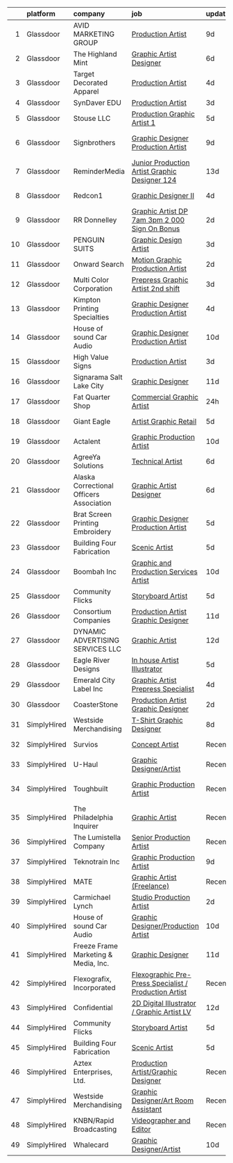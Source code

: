 

|    | platform    | company                                  | job                                                                                                                                                                                                                                                                                                                                                                                                                                                                                                                                                                                                                                                                                                                                                                                                                                                                                                                                                                                                                                                                                                                                                                                                                                                                                                                                                                                                                | update_time   | location               |
|---:|:------------|:-----------------------------------------|:-------------------------------------------------------------------------------------------------------------------------------------------------------------------------------------------------------------------------------------------------------------------------------------------------------------------------------------------------------------------------------------------------------------------------------------------------------------------------------------------------------------------------------------------------------------------------------------------------------------------------------------------------------------------------------------------------------------------------------------------------------------------------------------------------------------------------------------------------------------------------------------------------------------------------------------------------------------------------------------------------------------------------------------------------------------------------------------------------------------------------------------------------------------------------------------------------------------------------------------------------------------------------------------------------------------------------------------------------------------------------------------------------------------------|:--------------|:-----------------------|
|  1 | Glassdoor   | AVID MARKETING GROUP                     | [Production Artist](https://www.glassdoor.com/partner/jobListing.htm?pos=122&ao=1110586&s=58&guid=00000181a3f56d13a772c50deba88289&src=GD_JOB_AD&t=SR&vt=w&ea=1&cs=1_7c28247b&cb=1656313180514&jobListingId=1007947394107&cpc=7E69D0A57279CD4B&jrtk=3-0-1g6hvara8kbn7801-1g6hvaramk263800-e76a34bbe990b730--6NYlbfkN0A7V0KpZEibOia2R31KkKo-QS_Z_15RSZtpO6tRfXVCWUViCvfLr23bWvNSTicF_-9As8jhUDoEHvmHl8g7uz8qDaCgGbmrjkZ2_ri9Adf0WuHxKz1Go_mFGXyFtWUii7j89FgzLe04sVQ1bkhzt0ygUKFYH8dn8LNdfG5q0HOzOwHrOtQ0GHB-VM3nvMDLUit5Lbq_lj682F79-d2UhKeLp1vda75bSaiHA58D2uSZ0JOJupgH9c13OZVwDjsCFnOnXHMCVH4c6UDm_0qt9ci-pvcUnLoAkjHr5U6Jr_muLhCryAPZX0m8dDMXvJgbJTPdBJeFbBUPy6gMXoKogT1ybuAhhWxlWLYjVfT1o40Khnj0nQj28LXYg8ac6YuLiagtnu844gqOSQnzdFdXxa3PRoHElshT62CD-L_PGvq0oKICikhHR6oSVkP8lhJWwXwKQPturEUhUDePYfgChNIprL_e-SpQomt7RpbDGJkK9Tu32WoQknLN2F8k0deEj-Q%3D)                                                                                                                                                                                                                                                                                                                                                                                                                                                                                                                                                         | 9d            | Rocky Hill, CT         |
|  2 | Glassdoor   | The Highland Mint                        | [Graphic Artist Designer](https://www.glassdoor.com/partner/jobListing.htm?pos=108&ao=1110586&s=58&guid=00000181a3f56d13a772c50deba88289&src=GD_JOB_AD&t=SR&vt=w&ea=1&cs=1_f7398460&cb=1656313180511&jobListingId=1007952141053&cpc=98EC36F1896D89DA&jrtk=3-0-1g6hvara8kbn7801-1g6hvaramk263800-f9a88ad3db57a4f1--6NYlbfkN0BsHqX8Afu_eJ8Q1rBzXm4CuWZjmkE2hpenEkbK9tDwXqNdZrrLNm8IeSAgN9xvxGlBMNj1ncYUSmpbyPSY3HEpdBdjW-x9OH8dS38HzAvCfD7CATaFAKTnE54GaB0cmsEACbbii1FxUHznHsC1-gw-VAztqKZ2ClrHCMK0slgme0ydQAL4WcbraMdl6fdsjLL6SC1VZRo2nC-Hd8Ep8mRl1UwqZRRvsQnDc92UTHXq1tLdebGJwOZ6E4bhbCgE0rwgQ0ciVLGQxrcU0B0H_OM73gya8IPYXzCTp5QvGAats_kTK0YEqbH6kP2e2e3_PcCH_hYyS9oN1ACIrx0ci7XPrDUifps42FQRITLh1KB_tqs07a8bgtBAurT98BuJf5g_fO0Ro0Z-B47w5jI_1LwamQRFtnMOdVVsjcjvLHAGU7kIdtd6pTNRWGBv94hkHeoYA_xtqEPEWnGMQskgl0whTPgpnsCnWl8AP618XCx5F6IfYMDb6UYYIu6mcbzSe6n8aGXq3pWscg%3D%3D)                                                                                                                                                                                                                                                                                                                                                                                                                                                                                                                                     | 6d            | Melbourne, FL          |
|  3 | Glassdoor   | Target Decorated Apparel                 | [Production Artist](https://www.glassdoor.com/partner/jobListing.htm?pos=124&ao=1110586&s=58&guid=00000181a3f56d13a772c50deba88289&src=GD_JOB_AD&t=SR&vt=w&ea=1&cs=1_6d975b07&cb=1656313180514&jobListingId=1007957354561&cpc=A0637F14311B9419&jrtk=3-0-1g6hvara8kbn7801-1g6hvaramk263800-1a3b45e677a54cb2--6NYlbfkN0Bo_CM2a8GgFIiw_-9fb5ug3xmG_MFCzpxBl7ntROtVZZwkxXllnYUBhzsTqc9HtDgbkoWzaQyTD8_XaTgEbQv3-SqPWKERgS_tywJGKmf8eQuRLrDFduzydL0waq8QCLW0iRimbD2pB3Fdt6YqXlu_Q5nr5HDngECSopHhOxqwVou12V0qZJ5dw569GPS6PyBsCLs0kNgJM1ljnimjhWvjZ9XNHAzQxQn6Q8wfkyt1zyGTUObNjvzqF0NLKEhPgPVDE_lGS4xley9yPQ9Q5rDN5lC9ZCaoTLFN5Hv3n2Gz6oSqi0RCOYLaW9ccwrjMEXctmfGcn07v3Ble_DIk-BN5TCHcw4LKkmqqyzloEM5qmTHm-PkUzE5YaHb04ZXejtu8n7TT7MGbpEDf7mXDmb4KF0suf5ScT9aWiwvX44jn3szg2oPEb59Oq3TfvJh8fjAkE28TEvM1Dl-fFvE7tkH53Xx0DJRqcPKrnHZIx3GXoyy9IGpkamQ2)                                                                                                                                                                                                                                                                                                                                                                                                                                                                                                                                                                       | 4d            | Naperville, IL         |
|  4 | Glassdoor   | SynDaver EDU                             | [Production Artist](https://www.glassdoor.com/partner/jobListing.htm?pos=111&ao=1110586&s=58&guid=00000181a3f56d13a772c50deba88289&src=GD_JOB_AD&t=SR&vt=w&ea=1&cs=1_03971b88&cb=1656313180512&jobListingId=1007959794266&cpc=55FC80EBF760BBE8&jrtk=3-0-1g6hvara8kbn7801-1g6hvaramk263800-a43dc77742617ea2--6NYlbfkN0B8Ea9IzWHgvEldr2XGk7v2A30IclDE8I3_NjpXVWuoojNYNMBBiVA_dYZsc_CuI53oo0u6hbSJoeXp7RBaLpbj4l-_UmnOqPu756_zRV69m-Q1AKX8ppu1fEzLpLPXSINszlS2WPcMrjnpib9jEUnLjutjqlmAWTG6-Ld0VXt_dArxFJe0SaJoW4eRjMqdCw-D-2F7DOOUuqJwWUQRtpLf-PisH-VyALrx9MAV1uYEXZBk57RK4AOfXdiqlRiqqC-tHtNVyA1ERIKN1h0bx6wse0w7Xpq9lF8zM2QJoS1mhEPNZQuIhpeFuId6ZBs0UQc11TG9nRCN5LNiWg037z2DYb3lhwJnQt0gm4w6GWOLIrV89V8yVwBfI8WUI1zA7Hyopr3lh6YAD4S-Ha5AxnT-d8YhZSpmfnqmbP4UjZpjZrzdtDTm5bQAaXTAD0NPkkBRpGScAKFHF-zXPJcH6lGVNe_PVF8QBmAhMbOFIpFCdb3536XWk0mVaxfgyEXv_hI%3D)                                                                                                                                                                                                                                                                                                                                                                                                                                                                                                                                                         | 3d            | Tampa, FL              |
|  5 | Glassdoor   | Stouse  LLC                              | [Production Graphic Artist 1](https://www.glassdoor.com/partner/jobListing.htm?pos=101&ao=1110586&s=58&guid=00000181a3f56d13a772c50deba88289&src=GD_JOB_AD&t=SR&vt=w&ea=1&cs=1_b7a9bb7e&cb=1656313180510&jobListingId=1007954437913&cpc=D09C4E9B74C52DC9&jrtk=3-0-1g6hvara8kbn7801-1g6hvaramk263800-23950b3b5964e247--6NYlbfkN0ADSc9Aw7WcSLko5KXn6noZ6W2YZHZpIKF3H51IBcUglNYHyxzYln0m69qwNxwTPZ09eAuZjGJ26MZh8UxM4OlQ5MMmyH86DulKRppUUKr9_jUIUguNAyaDVsfUUbTtKXPrjmsROYt3FPubCvPiKyGzvPcsrdqFmDS58AJ0A32o6U8UuwDZ1x8ZJVcG-oLHr8v6r4BdYlJQUTKqtsxA77-PtFvucdANo7j6-eLqQxv7scAc0tfwjYUsHIk5Nb1t63uIdTBNgzDeLi2Prcv2B3n8KDdnsTE1jWJRSCYjqYUI7j_d09lC4iMmQcb8vV2sxuBZ_hYuX6RJZlZXPg-bqTxfhhSEHycfjZZb_r8i7_R6JXodSge68mcnTeYn199ixFEBKAuLejWIHGb7XDQ4GHAP8EyGoVg9eEbVYRJlbchUrmVIrc5KQAyqGsEeTjlWlYyayTwJQ0yoRRRCGXiSTY2qyK7S0OUioRPMH0Z_XCs7DqVrqmgIdfmCab8IGHNCBNBcrvfRm3CQXsWxElMV4TLxHm2Mnw3hv1KaiB2L_UE3VADcjHO9Z3SChg87XsGwqQc37LBmLiSbo1_O3SiHh7y5)                                                                                                                                                                                                                                                                                                                                                                                                                                                             | 5d            | New Century, KS        |
|  6 | Glassdoor   | Signbrothers                             | [Graphic Designer Production Artist](https://www.glassdoor.com/partner/jobListing.htm?pos=113&ao=1110586&s=58&guid=00000181a3f56d13a772c50deba88289&src=GD_JOB_AD&t=SR&vt=w&ea=1&cs=1_05412581&cb=1656313180512&jobListingId=1007947707727&cpc=7F406056C5176881&jrtk=3-0-1g6hvara8kbn7801-1g6hvaramk263800-3b984b60496ebe44--6NYlbfkN0ACccyFfUeZEWhzKtYpoaLcmomjXWL8izgaLOKzivMRCC-6YhmrBGzl6eJzelYjFDF3FNFHMwh8TWtaMjW1z7wdm0Rz4CzOzgiVrWIbMVmLx0vc922P8abZN1R881ZhDOwZY5x0z9AdWCM9Lkn_y8RntRyBh_e4K3VyHzcUopwRg7-UcXy6DViuAcPkL5p0d3d7NEIvXFZN7H8fREka2xRFcyJPhCHNLLQc8DC1dT-MRLZ8gDdYar3p5C0F_jN0gvbFl_xe90UMqI00G3qD-d_GnPUEYgttm1qCzN0-Qkf4RsTGvcjaO2P-slvSZLdhQZaFbGfWpCfHNi2EPCN5cRZQR2mu5NIl_7fEvaNeFZvxRgjjDu2HnYs46BpLg-zSFg1SSeTUM7CAT1_fzaVvidmo7Z3VYYDzhs2QzEIm1rgWKsbU29DE8hAGx77XSS2b7sUpFg-0QTDdvtYzGlQkIOcEhBIoySpbLfPz0AAY-VUKrYWJa9cyMWeN3CnDMhU7H7GmmigfuIcbROEDbxFBGxggcxTMCtuab3w%3D)                                                                                                                                                                                                                                                                                                                                                                                                                                                                                                        | 9d            | Wall Township, NJ      |
|  7 | Glassdoor   | ReminderMedia                            | [Junior Production Artist Graphic Designer  124 ](https://www.glassdoor.com/partner/jobListing.htm?pos=125&ao=1110586&s=58&guid=00000181a3f56d13a772c50deba88289&src=GD_JOB_AD&t=SR&vt=w&ea=1&cs=1_6a5ff171&cb=1656313180514&jobListingId=1007936492396&cpc=8795CF9063CD573D&jrtk=3-0-1g6hvara8kbn7801-1g6hvaramk263800-569d684d66484897--6NYlbfkN0BV5xWQvMmIkgUcdRWb7iWRWS4LnwJ0A4ASNg0KGqrukA_POA8ifgoOj7ZHGRdIKnJM5Akv8CTLubbgm39frLjI6SW68wxRZ1sDCXhijtVGwGl9pRDfP47KOcAfa8RcWKCvRIKgRXTu8xs--URbPDi6al_OYfeBVj0B8e5CxHkjLpKmqZb1ZIUPCfsKVGg8okANRtl5dPxKF5gs0vACgvx1nv_M0KMLPI3Hot39q52hpcWHTsPbtQr3hg2wbr3YxFVcQX7pEz6xjMRjP8glCbi7SoUiZMEUXYMsCu0tXLjFtap5dlpSr-LGnx0FnhgyuMpqVq5VXKFSndTRH_5QlyBnwU5_svIOgMoUFN6uU-Diqx4dPL0burKFFwDamA0OEn4ErPMh6-rirqM27ADL51Pw5sN8m3zBC-HYwzDrE_8C8tQXiEbAdeWdeaL0nrkp0w50pelYIfUZVJNGraTVm9Okf6PvzQmPAmguXsNds6IfJuPm5ysOYJQNnXhKAHR0mIzJd6YXekfqEwqjTWWOvQGYAgfM-ns_M1w%3D)                                                                                                                                                                                                                                                                                                                                                                                                                                                                                           | 13d           | Dallas, TX             |
|  8 | Glassdoor   | Redcon1                                  | [Graphic Designer II](https://www.glassdoor.com/partner/jobListing.htm?pos=127&ao=1110586&s=58&guid=00000181a3f56d13a772c50deba88289&src=GD_JOB_AD&t=SR&vt=w&ea=1&cs=1_8b011f9f&cb=1656313180514&jobListingId=1007956761403&cpc=87A0A889578C8297&jrtk=3-0-1g6hvara8kbn7801-1g6hvaramk263800-f657e16da49e9341--6NYlbfkN0DLnInQ2XUmaTiRm6ZjmLertuInpXXNKtjiHThme8DJt2KkZHXhUZr5TYl5ztUQPLyFzbVgH1pDhzzR1h7ncAgyhJBKOkN_FHl20pqMJIkE745O7SJtoVC41of4aZ1nNO5Cbz1OCaMbzXiCMQg7nrxmYLWppVamUX7ci97UNt4qJ_nB44kU9qeujSOKOSUOs9M11l4Y50cUGfQ4j5-pLyCBtGLn-JOjWqStZZhQLRZjzccbLhQUSdh9QdjDVbi8L9y4zZBM-cPEV1aRfBA0TS877sncDy_ReUbNi5V9Ufp2GT5nCOrU82bjJBOS45iNunRPXJrOBGknE1s46VVY5N2Q22ki4HSXiBCvaLCyXmGUCOvhitORj_UWagSYgPESQM3ovc1eHpeXW0_fo8hcp3XyQk36TCInRBsJRnNgcQ3Bc5TOc6fvCqDm3KbyUOkXPpJD1zlpzflI4X251cD_Tw12IqXu2n0186pfkF0hxGd_oIet9lpqWLg2H_78WH8C7Ko%3D)                                                                                                                                                                                                                                                                                                                                                                                                                                                                                                                                                       | 4d            | Boca Raton, FL         |
|  9 | Glassdoor   | RR Donnelley                             | [Graphic Artist DP 7am   3pm   2 000 Sign On Bonus ](https://www.glassdoor.com/partner/jobListing.htm?pos=116&ao=1110586&s=58&guid=00000181a3f56d13a772c50deba88289&src=GD_JOB_AD&t=SR&vt=w&cs=1_bc469a35&cb=1656313180512&jobListingId=1007962792214&cpc=AC285F3A3ECA6BB0&jrtk=3-0-1g6hvara8kbn7801-1g6hvaramk263800-1322ae7e52e04e34--6NYlbfkN0DQpuU7UE6yhN46mdqZaAMIaggdPPHg1fhRxyLNKUmHpxxgyMMziLTYg2mRwjzRr9Z72uA79F2RcJJudurGfkhp2JdPLrN5xqaSTgkler9i8PT_RHTVdAkQecjvryKD0CRyJaYM2j8CxpLxwuJY8ayU4RvSGoO2UoGOjzAoQBUmv6Zw86_f-cl572lAVogM1mhPDfwXSVS1JsF190oeEkAjXtKmVqsUMg7XRHj_j6v2nBiYYV2O8XXqys86OCQSU-Vr_0zRvrhQwYQAdPzTy3Eo8j4TdEnDJBFNTunAPM-cztAk4SDEYLZazXIjBwOh-TIgz6gID_Qx1LR1X9enR4cNdb3_mYD1284c3Yofr3rdBUggHMWZmDsJlabaprG2E6pF8QNEY7mHXXqF6nlHnfZqS-zIMpk14nQjSAbCHkCP4CLi0miuVNS1ZAYBSqsqPDEVBGVckaki7lEsYZ29JN-wk6DSE9cJ-dC4Lx9JESFB3BPWZjFALCIvCGWKC5mwsJCX8mlwh2xPFM1xW-nNnsHiC9WGW80NbEq80agzHZ-orz1Jf15zMPGfEGf8jnMB0AEigWOgGp6jmWb-2upMVQJSRbVO4za--b-k4tbuAMjW56iFy_pE77Y8bE6MGGVF_lPAfs8lX6hqlgNPQdIwaBxStLnRWAMS26I%3D)                                                                                                                                                                                                                                                                                                                                                             | 2d            | De Pere, WI            |
| 10 | Glassdoor   | PENGUIN SUITS                            | [Graphic Design Artist](https://www.glassdoor.com/partner/jobListing.htm?pos=105&ao=1110586&s=58&guid=00000181a3f56d13a772c50deba88289&src=GD_JOB_AD&t=SR&vt=w&ea=1&cs=1_3b00b416&cb=1656313180511&jobListingId=1007959155764&cpc=FFA730268E216A27&jrtk=3-0-1g6hvara8kbn7801-1g6hvaramk263800-52b067a30563f82a--6NYlbfkN0CB1tmP7rfbaHtYFmPjg1Xv8BJr6DUbyz0HQmM4H563ApjD-MG1dLqWayF-9eCffFTHuXmeYWi04OAnqq_PvmI9AcSZ_5PNLSMazVTRKi6e2POAhGtWCaYuPoXtotOaaZf655DxSyF7M5vqYz0iWGQccmg1gnrVqStRt95FlvqWMiQ5hzaYVxs321qvL5b8tuxZBz_jO6DNvDDBVHs6sJIabIBBs6PjiQbwQef7zGnu1bEKqEa9mcUB8NJwEceYcnVC2JIqPROTOGcem8DBudGrcG6vLVLWxpiFbc2Y4JxjXm6TLQAblU682fDGXdZUvOdGW-qo_mk_yR1aLc4VHjl95oYxamegEdkt4o_5dITOcvbwH4mMORzOHi4R0cBTO7sFYYeFLWpRKz5w0NFe5hxs-65OlWIbj8BX3Mx85z1ytrqxIvhZ2FoygELedW4RN2YCN9HVUK_yRhZDR0HQMHDGn8jRuEBg4I3xOpmV9bbM4sHEOijt1I9WeQnBz-0VLdGXST0otZa6iQ%3D%3D)                                                                                                                                                                                                                                                                                                                                                                                                                                                                                                                                       | 3d            | Boerne, TX             |
| 11 | Glassdoor   | Onward Search                            | [Motion Graphic Production Artist](https://www.glassdoor.com/partner/jobListing.htm?pos=128&ao=1110586&s=58&guid=00000181a3f56d13a772c50deba88289&src=GD_JOB_AD&t=SR&vt=w&cs=1_d47d87e2&cb=1656313180514&jobListingId=1007961833936&cpc=B101C867B3EF2D75&jrtk=3-0-1g6hvara8kbn7801-1g6hvaramk263800-e8e3ed6900b5bd0b--6NYlbfkN0B7YoEZZ2QAGDyEGGmBPAUWSHc1Mt3sMCn9FehKcWA3wwfxcx19LEZnY8Y4HGhdxxoQp0HmvOAT_UBjjWFVv8sKPGzeOsoHlhoPu-AF2LbWSgdmVQgi5Qvn9Dh61AkfJq-XkVTpI-rWPT3r_cl3LK-3vVnDhNDnEu_Ixs15ZP4QibypRniFri58U-eTtMHIjCBaDv3X7F5XJwdrUhI9Mq_1_BQTyaYB6Rq65jzri8cQ5lETn0bBu1IY2f3R0zt0gtnfKqHQmx-im7DDG_DAg3RBZ46CyZ9jnhjxb1XWNV1HK5aR-rjWZvh2r0Bf5ddMqi2V1HJVdl2pEnFMPAIGzZWMbWQvGgDWRFzX_LSgfLUuCnZ1qs4POGRgIZRwe_og2MEPtg7NzDcry7jiPmy1_o6CX2ldayP6f7oYc10E77W9WxW7Gf76_YlWQb7Pp8sQTV-lf9whCKgujuKtWSrPTql727PoyutECnEfVGxlmnAQbyC1Ij2zJU5Bme72CJo8-ASPhe34mZHp6aEfvXtpwvfoFkeU43BZno0ZuqJGl3CZmPg3H0fwku9rHGrtpOMb5azwP50TovOALbx8BMOkuWkJ1JlqwiYw_SKe4AzrWKuIXtN0zIwObeTt0vGehGCuI5x69NCMUwjQHiB7JNmXBH94St34OkP7XuBP2Dc3JK6BdSKC9knP_qEizBgO_Hi2KJUYCQgj9U2M-4LeDjdgP3tDSrPSMpEXR2Zy9Zi0xY3S3_jFn2pWIQuqCbD3j0E_PNFWt4q8Ps_1cQbOGAZOO2UlTKoPsbHWvPjG3pVSREQCIJlEk5SGh9kgF3Ke7EYDRrQcDJM3AZc-Lz2Cg9lAk13u8gDKldma6qRRJUhQq9wCsXkinHzkJb7G66Rcsx1UaconQi5Chi4zNy8Yyc_JFcuuwUSA7dFj198NdjzhheE2hrCLZvQIA3z2QPMVTiWXTcgKCeEdkhiiK8NmJ0VCYkfCEDPwe9RddlLVWEatfVtLzmZQ_TUzI1L-MpM7IKmVHbjHH-_rTVCfcA%3D%3D) | 2d            | Sunnyvale, CA          |
| 12 | Glassdoor   | Multi Color Corporation                  | [Prepress   Graphic Artist   2nd shift](https://www.glassdoor.com/partner/jobListing.htm?pos=109&ao=1110586&s=58&guid=00000181a3f56d13a772c50deba88289&src=GD_JOB_AD&t=SR&vt=w&ea=1&cs=1_2e41fdea&cb=1656313180511&jobListingId=1007960289847&cpc=31D92C3C5F3D4D46&jrtk=3-0-1g6hvara8kbn7801-1g6hvaramk263800-f38f8feef0facee9--6NYlbfkN0C98TF6Jit25pNKOI199ceytGDUwlCrNqkkbNVnFZDV6u5Vij61szqI_E2WbPgQ55xNTAOpnXH7UQfswr-bCTZieD8S5aKCJ3toVyebaERmHDrXEV16KWxPSyDpZoZSIPTiloa2okyn389QtcYi3DKmDoJ9Y7-iHnd-Xfl-YdDqdOg0xxM06R1U9CW1IkgMNc3jpl0w7VG9l2C0AcDBfhCMDJaXavtXAAFyliKzTOJSaU7ERWxMDvFfu5pi3lqBnPJGKKVWhaRUZtCD0Sk_vXaltUtpoeW2Uf91r-Nnqh0Zjao0ykPEuPa8e3j2Ei1v-2VaT7r915_aXgQmsBuR3nyNs_MZk1of59_VVvugefedpTvbSxroDKnE7zeXi8J4D_As0amZo1QMU8u0BPvWdIOvG6J2gTldQnrjWGR8N5iEpL8vQcJuqBeDeAv_rRHqLpLR7VSHCbyWZrbuH1xc723D2_qH0aNZHxBidENkUt6JZPZ2lVZ4xOAVkqDm0GmwjGTYVDP89ZSDQEFaKLgBLEA13BOtR_k6tEM%3D)                                                                                                                                                                                                                                                                                                                                                                                                                                                                                                     | 3d            | Bowling Green, KY      |
| 13 | Glassdoor   | Kimpton Printing   Specialties           | [Graphic Designer Production Artist](https://www.glassdoor.com/partner/jobListing.htm?pos=114&ao=1110586&s=58&guid=00000181a3f56d13a772c50deba88289&src=GD_JOB_AD&t=SR&vt=w&ea=1&cs=1_2773207c&cb=1656313180512&jobListingId=1007956921007&cpc=292036AD7E8A5303&jrtk=3-0-1g6hvara8kbn7801-1g6hvaramk263800-6d00c597b6b50ac5--6NYlbfkN0DZZww-p_mr8GWlqIRBY21Wjl_Fk3kglyx5_HcxykVqwQHnXXR0FP8amgtuvC5Iy90b6B08H2y3xAl15_T794I1Bf70SkH3kx6MB4-OfUx6EgGr_FVZ1vPiIojsWgSV0R3LJzo019abcBQ9yt4X77a5JtVCkUylT4Ak89CPBVoT--wdkDy_nv-66ZsuO-9pUK9EZEuzeiFue7ztoTbcr5l8W0EHraLyyBXTFf4qyrw95frmBGR20VI-eoTXoYEus6VRZpfl-9u8y3TYaGQmZWXyiT3035sAbXRrH_BNeuPn6GaTpvdgVcGDv_I13YnjRM4FVx32ZYXocjQmjG8Q3TzifA1gbk7CpCm7qzLC1waz1gEZkKiLlOizg6Khskko02etcKiMGsFYyg9Fm4_QijjebZ8LnvfDXPcmub-zVM9B8SWem5bn9XVaPLfhRSe5d1THShBCHYfpYs1d3JPcFwrtedvp72mh0CE6ipQK7LoAYUUivyiky10IibxtpZjz6dg%3D)                                                                                                                                                                                                                                                                                                                                                                                                                                                                                                                                        | 4d            | Macedonia, OH          |
| 14 | Glassdoor   | House of sound Car Audio                 | [Graphic Designer Production Artist](https://www.glassdoor.com/partner/jobListing.htm?pos=103&ao=1110586&s=58&guid=00000181a3f56d13a772c50deba88289&src=GD_JOB_AD&t=SR&vt=w&ea=1&cs=1_945980c4&cb=1656313180510&jobListingId=1007945365513&cpc=6945AE2F4B03E059&jrtk=3-0-1g6hvara8kbn7801-1g6hvaramk263800-f53c92ecf7321bcd--6NYlbfkN0CzcDFs8cjNZITHzPaspPYUdxCTppyanGLeq-qEeiOFH5LHG5fJtyY_Z60xetXUmzhFSJq9XRukMQ2MlirTA0TYfbYRVr6yhAnm9BP_UmcLUD8cIFgeT__W1_n6p8KBJmE1hC36HuCzelT27DL3aDvpuKyr2yWrWUEBOMVIfKzbFFpTxH8dl5--DGKKqEf4d8AV5TpVsZVdnD4mA9XZxkpi6gu-KS67vagU3bNlAQcDo8Z4p-UryMLUjhR0WaS4_QVZO7h8tItYdslbWt02Z1J-BaCJ23nRtxL1PWo3a_YMZBjjkNvr9wKAKeBDIAOr7bXKMHs-pwkia18HFeo1MnOYlbHl-fsALiQkn5tfFEdjMb82PmpYAoDQbs0-5sZmf5nsqH8DkFNByPWZh1Z0Gy00e1P0OKIWzwGy_s6H9zeusrgrusP3GLVTdSY6-ZYyyl5xuBdBE-umjWVF0u9vb55lu1Teio9E38UeCzBnYkbwz3VQRBwqb_XsL6Z-XQdNR_TQcnJOjEXpSYQPT5XKvV7K)                                                                                                                                                                                                                                                                                                                                                                                                                                                                                                                      | 10d           | Phoenix, AZ            |
| 15 | Glassdoor   | High Value Signs                         | [Production Artist](https://www.glassdoor.com/partner/jobListing.htm?pos=102&ao=1110586&s=58&guid=00000181a3f56d13a772c50deba88289&src=GD_JOB_AD&t=SR&vt=w&ea=1&cs=1_c8072b14&cb=1656313180510&jobListingId=1007959479943&cpc=12E12AFF69C1CE61&jrtk=3-0-1g6hvara8kbn7801-1g6hvaramk263800-391748a1524a9b81--6NYlbfkN0Di2SBQFOI5sE-VRyN6XAkTfa2pV0Li1syx6rlEPCq9Hg6NtRg7hgV7_IdHDTEk8yyVHpGOTuGWm8N4NU_Zqiu8vE9ohkHLqNkJFWeMaForNSYt23l5792hWleo5mVbi7f5vLBIoV-pVJ59JYXu5d4R8fFwE39994SHuh1utdwiZPQR9fR4fvY7bh3ALc9aqqxMXc_Pn6QuwZYQi1kuGDOVM1haF1kVO-zWo18EjJ-NkkGkMSF9QLA_KjW5KNseMCbzkC-3ES2vI82U2tlqX49cmIstcsPJKvsPlI1bWwhCWNj2FKqqRWEnu_OiBJIq5hwq7SJW8DL5bcC4_uaGy8M7C0p-2cprFcPN_iJJ58iqAUVKVH2qB0uZivysVfjaRUk_IEsTEDutQMf1uWkcWLlxBVXdodBy0Qyw-zBcNYeLTPyvVmbob9S6VAXw4v8Yn3euXs9_gcSy9B0DIuk3uosEVqXVpZUePWZva0yslOHd47-hXh3mLDNGvf6zeA4gAaN1jcfl9rU8JQ%3D%3D)                                                                                                                                                                                                                                                                                                                                                                                                                                                                                                                                           | 3d            | Irving, TX             |
| 16 | Glassdoor   | Signarama Salt Lake City                 | [Graphic Designer](https://www.glassdoor.com/partner/jobListing.htm?pos=118&ao=1110586&s=58&guid=00000181a3f56d13a772c50deba88289&src=GD_JOB_AD&t=SR&vt=w&ea=1&cs=1_8d25d8c5&cb=1656313180513&jobListingId=1007943003103&cpc=AB6E7ED505984E67&jrtk=3-0-1g6hvara8kbn7801-1g6hvaramk263800-19706481237924a5--6NYlbfkN0Dx3r3E47sSe5bB3PIy1uzBZvlB7xy2NhfhZMlxQTsxrM9CNnVPR6P6JtBXNbjAjFcYmjflaaTuXWU3zqWuRh0bCTJWlJCYtS_oOOWTHzVtF6rzIX5w7GBlSlNv4s9oRYso8VcMP6C-dDzsVbHpDU0sEBxZeOAYAr-sRdSLbuQ13jjOAjyDjwAw1e5pExvFdZ3Ntv8yj4NCnt-eBCK1PNIwdIX7U1yE4MBb14ZFn2o4NWVyySSWcWqD1hWcP7hBNiVVOXOivZjBNBVew2fNDNhj67-jZQSUGSdet8X9epyFt6Ss7Gv5Gd9SPdYsp_ImZvVTMLFWq56lDUR4axZro3EvPZGfyOLhi8ML2_VWxtRWx6e_63legPMSSwS7jIIOwL4EYGIvfPeygo1K2wnQpQELPuUL6UcPJqB-yJ5DMkokQaCvfa7IdnkWp0ZGr_L-4JQZ839ypPHuySy6WpLWPo0JOInyK88IcVfrCnbF5_ncpfhoJVMiQyohYPa2GSIpKWk%3D)                                                                                                                                                                                                                                                                                                                                                                                                                                                                                                                                                          | 11d           | Salt Lake City, UT     |
| 17 | Glassdoor   | Fat Quarter Shop                         | [Commercial Graphic Artist](https://www.glassdoor.com/partner/jobListing.htm?pos=112&ao=1110586&s=58&guid=00000181a3f56d13a772c50deba88289&src=GD_JOB_AD&t=SR&vt=w&ea=1&cs=1_e7216141&cb=1656313180512&jobListingId=1007964759077&cpc=9C4F014304452074&jrtk=3-0-1g6hvara8kbn7801-1g6hvaramk263800-98718ca696d41c1e--6NYlbfkN0DEmeJmr8lWDxZk1oVifkk5rUstlhWARkofSVLPIpuEdy_iBUE905IoKdwKZLmnbyKHxBdAI1e1Wn-JMlo4HDI268oBSF9hKCwM3AbAkyYJnkLji0xeK_9yCZE2rmkduVXv8DcvktStHxAgHKNk1YltSnjDhtRkpuoK1gOpvM8LV419iUdqIGA-xZnWxDFUIepIhPpj_kiUSKrNqISyKA7gFzTLWfDBR0DXQLlUdj0-IGV0lQZzO7rvxQjs11-rPoA0FxRHwuhONuZFw9GBwzgktzS0qZ3Y7DMT-9VgE-RwlPejzfo4hu_UOwHF4HZ8da4qscma1NI6Sn1bScOJ8F-neHyI2hxdxjht-bDDiP9AIKjYqoVs6dnYvXo5pfNAWbpd7Ay-E-K1ki1X9TGAAEyOBHqrXG9rHGITu68uoo_Uzj3d3bU6VXPKUyylfGNCWN945EktAmqHYx06VQQAzCTGYkdW89TOCb7wNEvb8d2um375igqw5jcQdEswiJXzvsI%3D)                                                                                                                                                                                                                                                                                                                                                                                                                                                                                                                                                 | 24h           | San Marcos, TX         |
| 18 | Glassdoor   | Giant Eagle                              | [Artist  Graphic Retail](https://www.glassdoor.com/partner/jobListing.htm?pos=119&ao=1110586&s=58&guid=00000181a3f56d13a772c50deba88289&src=GD_JOB_AD&t=SR&vt=w&cs=1_df485cda&cb=1656313180513&jobListingId=1007955656883&cpc=F41FEAB56D215062&jrtk=3-0-1g6hvara8kbn7801-1g6hvaramk263800-a54d45d18e568390--6NYlbfkN0B9Z5kUrYpJSl1jY-NmjPX7HlwbyZlOtE5lNuYxyWYp6_Kd1vY09tdQW75rfJYrLmtMUsXy9k5rzyAXmYvkE93g6ypNR53iovgSCeBLlDhCW7cTlQS-faZBIVd-OZpon_UCuSkA6UEi0CsH-1XnToFLlcG2FZ04o377ku3FpmchKaRjudh2yStZRJz3_vKEp6LLfHzr4mKriVAAMEKf1UJDJeXFUjWIhqLlfgXzgfdlafxLZ8Hah_DSnctptT-amMixU3m_-wyYwT4p_8xjo1EVeGrMjg2J81XdkbaVDthvHhNrVG8sB9ASANLtOGgZU8nt2xGG4H0zmk3U6hbGgGsrTyCWar01hUZBonosu8hyvjIcTlbAHEDuJdBmbLGK40q8HjiueOmPFEwZmR89-ZAYlzZ4RWQ5IkDEdwJlJrqJ7plcSRbNUSSEghJ4q3c0b1yGjDVuiP8tuE6ytfaasFjCivE4vRyKnI6-A8htpVrbcYwgqin_OYOJ)                                                                                                                                                                                                                                                                                                                                                                                                                                                                                                                                                                       | 5d            | Columbus, OH           |
| 19 | Glassdoor   | Actalent                                 | [Graphic Production Artist](https://www.glassdoor.com/partner/jobListing.htm?pos=129&ao=1110586&s=58&guid=00000181a3f56d13a772c50deba88289&src=GD_JOB_AD&t=SR&vt=w&ea=1&cs=1_784cef67&cb=1656313180514&jobListingId=1007945558438&cpc=AC285F3A3ECA6BB0&jrtk=3-0-1g6hvara8kbn7801-1g6hvaramk263800-22720f81a25c8eb8--6NYlbfkN0ChYVx_I3yfZ_JDY3EFoivtqvi_stwnZ_kRt8Dowt_l_d1ydueao4NE-oUleRJ4yhjI24uC7q9QazSbV01jVu0aTC4klFrEunsKmI0CC3LdNOUaQwDKjIRcCWi3E4Xq8b6VSbW0XqCF31KZc0foOcY9yHmN0pt8crHKtnpCm57t86S4MPp0PiMFC8dN8NgAJ36A0uVKz15hYhir6IV7a7WOnvkVfQ5H6osoYt5Rd95yOnaviHKjc046OtUUnFZG_5I_x3eJ1jUwlmM9z_LeebIs4oACh8sCyCyQTUrDZW2F4eZNUNXM7VvBJYj5qP8L2l36S_yq2iLWY8w95DHQh5TVhuLvrWmY2nXY1tGjOdA1r1XoU0eiNmuLHf9Iz3jdKdkcabD9eX1CyebPkdE2ugUAJ_84EqDlkS7GssqOjkMuYe8SDYuuCmdfuMGjyMZit2rE_oLwyP56L3aK_ADSHvmcmYdVHvDBhLgzCp2jGVzgaoR-GdzaP6gG5fmO_Cat4aX4tO-un_rgasGIMC9FTCtme_LzW2kNm30IQWqsBHQWimoElH_YHCERzNYfPYND50MbD7ODetRrk1TOy0z6xVMOSm8EzlaQnkGSdBcefG0D--Lo0UgFJnCCgziuTftutp5XqsLoFuVyTzuDKQiu-0ogwsEiI_FDyo5ypoyLaqGD3PG5xi-3tRYwSZEzQ2KubxU-qnyhD2Y12EfzhrZj1zWo5K9YpO4ZR5iDoKPR5djWxB7utTLCv4Or66hvhJp6KSkn0WhaIIHnSazpzP9hAruz0mSDAI1VLYv-0RrrfXoH8YaxXqr3Bs2k_MjDyji8P9m--c8bwa82rLCLFmWSHsDAHukt6U2VYUzZPOpNpvO2umUHu7FU-5ClpscAQwfgWR-ImjoC1ZfdNAcoI31nV0vwZPxtbaMNLQlRSyxDclbjaCRgbB8uFiTedL3fBi2aj-cz8wZOtKEklYA_D7ToAzYr)                                                               | 10d           | Pen Argyl, PA          |
| 20 | Glassdoor   | AgreeYa Solutions                        | [Technical Artist](https://www.glassdoor.com/partner/jobListing.htm?pos=126&ao=1110586&s=58&guid=00000181a3f56d13a772c50deba88289&src=GD_JOB_AD&t=SR&vt=w&ea=1&cs=1_ec5f1e2d&cb=1656313180514&jobListingId=1007951928158&cpc=2CAED5C921A5F994&jrtk=3-0-1g6hvara8kbn7801-1g6hvaramk263800-0e97c32089a08e2d--6NYlbfkN0Dwb_YIohz4zuU9-hizYTxpAJ9-qZQvsILXUPhgrrTAx5tS5Q7cYMYpo6ALWUQbQqPQiQ1qn7MmkWW37chkrsqLUFxmoGR0o3NHbhVPUXlHnJ0w3ZNtz9xp9hODUcuxehPfOLsRQhJ1sJhH3MYYD2quhXlc9D8fH-RjvVqMr76o7_mbbIfDg7xw2MtgTN1Zxq25Va3_nBswm_Wzfhc0NHXHF3ZMYh9nm5-8tUArt1DcSvMsVZcj6R2hauZCxMrYEeVGY14TInQ9zkQf6T_-iP_raIfBVTtxjgNi6eL-UV1t3jmlAmoHYtAlfe_ir0tXikWisYG0CqFF75I3avA2FxM0bSyzpQyQYvvSIBcPts00-C4rPd2qFV2oeBLXnHIPrf3e7lKp6QP8DlZ0GyJp_P0hUxl29v8CN9bdEMABddUzH-n5HADCtuMmVV-LlTQfALW3u2iDtRINUxqd30a5uLCuOOUUk-104bswGYyuFpOOfZtpZkF5Knczx17c7mUcev0%3D)                                                                                                                                                                                                                                                                                                                                                                                                                                                                                                                                                          | 6d            | Remote                 |
| 21 | Glassdoor   | Alaska Correctional Officers Association | [Graphic Artist Designer](https://www.glassdoor.com/partner/jobListing.htm?pos=110&ao=1110586&s=58&guid=00000181a3f56d13a772c50deba88289&src=GD_JOB_AD&t=SR&vt=w&ea=1&cs=1_60f24fdc&cb=1656313180512&jobListingId=1007952249569&cpc=CE83898D3A5B2434&jrtk=3-0-1g6hvara8kbn7801-1g6hvaramk263800-94e583afedbbbe55--6NYlbfkN0A4hgeKHdLyHgzaskNEvl2xXMVaueUT71iJOYpLYISQUMokOAxkb6e4Rat-3GJQ70HFt29LOIq7UquAahj23gN0xrWNjbfhpS80-WovpHfnsHvXiAA4rVxNUIp7Bh_z5gOLAwBW6FEAZ5f5AmE8OZCcPHap64XK40CNafqkzdkVUKr_wFHGJQCdpYBo1TBtqwuHgYtpxPUu3ikTm33d3ZdpXopCCyZ0uePHpRk837Lnk_TcImLcowx1nRnfRsShxGHthZa2N_W2ILMEzvFQaF_rkOGqZoQw0iB8_znt4ILnY1x-eIQnZtBZqZhHDdpthAINhElA4YlbxbRq1AB4vsuMHThfvoGgJHxNOzh2KiMVDkQSGRV08ZFpag_tk8nPBEOsBeML4_YN8AzIwsfq1pXyJ4T1bWbqhUylv3duRPFY-EMfrNyVmslYUajSiNvsINpWZQj57vwtht93_Tx8SnUpNCVmjHhAQ8qvwMMbtqxr3F3tbxQli5iyDqX1HvAWqbg-hstOEj_vPg%3D%3D)                                                                                                                                                                                                                                                                                                                                                                                                                                                                                                                                     | 6d            | Anchorage, AK          |
| 22 | Glassdoor   | Brat Screen Printing   Embroidery        | [Graphic Designer Production Artist](https://www.glassdoor.com/partner/jobListing.htm?pos=121&ao=1110586&s=58&guid=00000181a3f56d13a772c50deba88289&src=GD_JOB_AD&t=SR&vt=w&ea=1&cs=1_550878ec&cb=1656313180513&jobListingId=1007953975258&cpc=E6B95A06C1BC174B&jrtk=3-0-1g6hvara8kbn7801-1g6hvaramk263800-acffb71321bc217b--6NYlbfkN0CSn8bsR0tQjRvqCtnRazynTNO0D7cbzY-ittlBcKsKhKGT80qN1joQk0PB7Ur5oPRFbDBq5gl-MWn-9F-W17qmhIifJJ0GX04zVuprokILA1SnhXF1IUz8vFdw5jQhZz1rVeLwdpaersEhcocKPqFf4Ajsd0wFvnFqZRv6Pr7gBQUtHQGabllxoA7LdrQ8UJ32-jyolpoAeQ2iYh-8f7_Dgozcc6NruzUR74QW-dD_OJEv5IPSEWFl8uVBv9neOlkQgGHSD3PX0SSIzqzPqq5DpjV96wfIhTd9Oao_V-BprgrKrL1Q9qPXpcE33PpAm43fy1j1M23A9QTy32eHpMnushv-pcXy14qB1YNeBNQxclEkPR60HnamXmgGJs4tZaFPFyTWiaZi4BF8q4xDjP-aD4r39dTp5SqrDAXOESDEoL-EUGGI1H0rsIxYFKGeGroYyWO713J-DORMycEX7ScmkqQ9uYEEh0OiDTm_-5H4ABEl5V44o1H7IIJ4rNH3ijo%3D)                                                                                                                                                                                                                                                                                                                                                                                                                                                                                                                                        | 5d            | Cincinnati, OH         |
| 23 | Glassdoor   | Building Four Fabrication                | [Scenic Artist](https://www.glassdoor.com/partner/jobListing.htm?pos=130&ao=1110586&s=58&guid=00000181a3f56d13a772c50deba88289&src=GD_JOB_AD&t=SR&vt=w&ea=1&cs=1_767868bd&cb=1656313180514&jobListingId=1007953981578&cpc=444700D72F2ECBCE&jrtk=3-0-1g6hvara8kbn7801-1g6hvaramk263800-d3ee0eeee4bb9e1a--6NYlbfkN0BgLSOkReIUc8AtKUAmUdccuF4z4T-0Om5DuLz3ndDivCUxPBUFoeIF-gv78OFS4CI_ONXxUsOa29_xCtlESnGj9sVpYrgAE2aNMLRo8RNfy-dXRExDcE6hbwZ-UnBiBchQPf32dIr6aNZglu8W4qbk1utX-W1kTqBmRaFBSR39x5ZmXdPewvlojXcrpzLBsro930nN4vHrRkNL5PmFJk5-4XF975NvIWm_PegGaMTbzC7CCofdSewfnHNb97XP42ud-jaOAJ2_PmGErDy5OVoTTCdRMCEhnzleJibFq_ZY-pe6p08IgR-9Wjv9aFAXkBrqZ9Ndm7nCDlWe2BiuDWwSq6WCPZO2O4V_iezMbrlZ1p9oTRfz1ZDlibLZWsX0IRxWRgNwKs5PApHQo1Uy7w_HhRB3GBb41n4RB3yg8IgCB6n5AyXXAMUk1nOlvPQEYdvyHAExqzHKdPXRNuHGpUhXuvVcSIPA6WN4apqoS93jLpPk4NE6Vbrg)                                                                                                                                                                                                                                                                                                                                                                                                                                                                                                                                                                           | 5d            | Georgia                |
| 24 | Glassdoor   | Boombah Inc                              | [Graphic and Production Services Artist](https://www.glassdoor.com/partner/jobListing.htm?pos=106&ao=1110586&s=58&guid=00000181a3f56d13a772c50deba88289&src=GD_JOB_AD&t=SR&vt=w&ea=1&cs=1_5473db17&cb=1656313180511&jobListingId=1007944616728&cpc=2F2C49D632A77FE0&jrtk=3-0-1g6hvara8kbn7801-1g6hvaramk263800-56833c0259884308--6NYlbfkN0DJNLXyEufzrLCsB8lPQojKdWCr81fqwHa7KLr3m6OgMurzeEHMPoDe24HG5-gAgf2xa39yPDRhT4m2J93iDUlSWSZ66DwoOZeHxGjCimDGgMRokuGmdpTU4e_7ArilCwvPyHsbLl4_QTYf34Yu9d9JRhooci7LxjBBWI3yskrKJX08BwYgyo4GEAzD5QazB9vinWt-KmBWAGB_FVtbIV6W4LpqpNwbI3udE0NQ7dRF_3SoqZIiPHLgH9WSyC1yF8YrtaPI3H7o02pRj2kO-nIh1o6Ui61LcBq_fwjkuA9l7zhWHOcEILAd522fep7FoC6YXK-6UfdykCmqDijkZfNJuWk2F6guLRg8A4jyuTIVXwBuqxwXMB_QccgNa5Q5P0CO-Fa2z-FeriU_5kCgFXH0Vs147pcWe_CIgPMezbFwVMrU2wL5FvDEBA2Vcu2MvTLOppQXkWYDbKqlyTjV0_QDM5ZBx3VrfealhRuJLhT1ITDDebvODKCD6okWb8jCh1bWCCLy6YCykCxiBb6hBct3YLKU4P6FKYI%3D)                                                                                                                                                                                                                                                                                                                                                                                                                                                                                                    | 10d           | Yorkville, IL          |
| 25 | Glassdoor   | Community Flicks                         | [Storyboard Artist](https://www.glassdoor.com/partner/jobListing.htm?pos=123&ao=1110586&s=58&guid=00000181a3f56d13a772c50deba88289&src=GD_JOB_AD&t=SR&vt=w&ea=1&cs=1_607dee86&cb=1656313180514&jobListingId=1007955196930&cpc=F4EED0218A761C36&jrtk=3-0-1g6hvara8kbn7801-1g6hvaramk263800-bfa007354173d29b--6NYlbfkN0CgTQJ0CpjPMqlxlxOYU-sln3RHS1tpZQbkxPtLs4eXMhs81fbkEC4JF4aLxANJIv0MqSH2pzG5Vc7dUIZOo7EdH5HRhJUBu-eesfmE-eRc6ABpHrTnSokiRkdMViNJam1as3SikrSI2DnJXCPYJpMXaLnlOa1W5nTkjtdH7cZ3kD-vm8wunIzDy4RJodpHZxdQJZO7G69sEdDeoqUxZzPgqmzLgvAr0oVQmktKGJ21t_acWg6_uCybdORHHWJxXWp-8PHeRpNDZyg3LJUnRb-xxfYh4_VEGjz3H6rBAu_78a1UHb6kDfiZrbjA03XkUuB-GIccbq65ccRLAZ_dVlDMC5I3ZELAIg-b7K5PDZpnJdDB2U_3xFjUdO6yBMoWfp1dWlD2gzKmzbx0I0F-dBpyfllz03Am1HmS6QplNWLL4KcetdiorB_jxeabhOofOeBEqpE8RTzKepd6trQ1oZmCmwvwxz61i-krgs6P2nyjXheHe1LSRU1VC66wOgbxJ-osB-Li0SV8zg%3D%3D)                                                                                                                                                                                                                                                                                                                                                                                                                                                                                                                                           | 5d            | Washington, DC         |
| 26 | Glassdoor   | Consortium Companies                     | [Production Artist Graphic Designer](https://www.glassdoor.com/partner/jobListing.htm?pos=120&ao=1110586&s=58&guid=00000181a3f56d13a772c50deba88289&src=GD_JOB_AD&t=SR&vt=w&ea=1&cs=1_cacf9480&cb=1656313180513&jobListingId=1007942214318&cpc=7F925F5888094D6A&jrtk=3-0-1g6hvara8kbn7801-1g6hvaramk263800-506a67244119922f--6NYlbfkN0D0u30uyU8UrH4N9UrvrkCCL8gZ34FroEwKSLxsKYSRWhM0uspWp6bixdnVSac31qPHouqcQZAjLoKQAKuJn6NKG0lRcy34BoTaQO1cIPW6mddGzyGwT-PUXHSbl7uMSkerGmJWdUp2a-ndFkl3z8dGZMNZAt4aHXtX3ELPSYpTBQsootWgPrgruxX1uP0pv6foVcmE5h0YGgHDEwaR99Bvk6ry8cL2NhLNurHrwDjMks9gFrCMRA0EgnQ4qy7RJva57qUnN2-mhpNwPOJYFf9dxw1MimaGnGOAEw6u1X5aYl5CQoY0-KCZXBWlYb_n43GQhZOZt2hrx8l6oOokXN9Pa3cj8VbXLWBOT2kTAZXLPuCLIpgJajuHZP8MeBsMDRBhNIGLh1DHD-MKr8mqFJiqfBbuXhSatNOHZRkBm_9pzQN6Slvk3h4TZTmN2p_x1AqLCOualcJLcu6A1iqzU6l22RE_2FdxElctZ01D3wlqk1Hu_24bWnDGRNHZRuA_nR1ZmIZWhNpVBDeWWgFuHcDN)                                                                                                                                                                                                                                                                                                                                                                                                                                                                                                                      | 11d           | Edison, NJ             |
| 27 | Glassdoor   | DYNAMIC ADVERTISING SERVICES  LLC        | [Graphic Artist](https://www.glassdoor.com/partner/jobListing.htm?pos=104&ao=1110586&s=58&guid=00000181a3f56d13a772c50deba88289&src=GD_JOB_AD&t=SR&vt=w&ea=1&cs=1_86b9aae7&cb=1656313180511&jobListingId=1007939781646&cpc=8D2B7435C06A1689&jrtk=3-0-1g6hvara8kbn7801-1g6hvaramk263800-f873e6c0daefa6f0--6NYlbfkN0DdLn5tXN_RiyJSiFodarGZFJKa8s6F6AK0THPBWp05McNH5sQAMcv2-Y0dXIshIGlLRyA7qAWkD1Y0CgAQ4NBbz0y06c38D-8v4qHYHv47dK6lJKrcvqh9syE7v5_dDtWIIseAZFbpjVKg1WRHFEzxVGuOL8ypitP5NeplAybgj8ErghnJudI2BwAiKNmoeaTGzJAQP16EjmSCE4NCAuCmKhBmCt_AF2Fh5H4-Vpd_lmTavljo0YFmSIVoZZ3_xHLaRMP_E_LerTEH3bnR35eYh3etb4UqGR8GF2di0VImLJC-RikF83ErosK-g7t6ofYSp4dqS2FHwPpyHK5Sxtv8wG8YqrLtdG1z3WVP3pAfTlvCeYic9N1eIPGiokhW6uPPo5DwlqINFpXkW3wR4w_PxNJm4T0D-rB1cRvNBkR10z4QbtaMnHp_5W8bB9d8tWr1JTrRgK2vCSM_CW9eZeoLWXtVLO7YgTyS9CYcEnJ_ywaJOjtkRjvsa5QC_GWuG8w%3D)                                                                                                                                                                                                                                                                                                                                                                                                                                                                                                                                                            | 12d           | Wilkes-Barre, PA       |
| 28 | Glassdoor   | Eagle River Designs                      | [In house Artist Illustrator](https://www.glassdoor.com/partner/jobListing.htm?pos=115&ao=1110586&s=58&guid=00000181a3f56d13a772c50deba88289&src=GD_JOB_AD&t=SR&vt=w&ea=1&cs=1_8a8de2bb&cb=1656313180513&jobListingId=1007954518355&cpc=63E4514951618C5C&jrtk=3-0-1g6hvara8kbn7801-1g6hvaramk263800-d7c39c5fbbe2179b--6NYlbfkN0AKFOZb6CIbLWyB779ffnlvZ4f55tPLdhk7wrLQGczlHpdRSWFPFMPS5QX5fQqb8n40fxHT3oyNm7tfDZvINpHvhBpnK6vMR6PzBXlBzb4I1qTDv-4x8IgBz5SzJe49YsFZIxROuBcW-Pk0T0siYwvK46UNzG9NBHqPRT3N9o_FbLchsZ1lsPM006SELehPIGLiNt15WdnqX0y66QgJs6zHqGbNndHqqFLr-iXrGJGR9LXe9wBmEhVkF5Ktg0a-yfdyMCTjfCgyBJwduBWaf5thhczSE5nvRojOjROV5bOw8ViKr9AVhZc1RDd5vh40p-rVe_Hfxen6Y2jYBAbtL7ZJBlyi7GhtrfKSbTS1KbnyuIP4CxO48hU74I6oDqa5kfFnxWtLNUcfZIXXcRWDhaL74OlPjBnlAyBMIKprXQlsuJGDHz2q0wKmp2QmwlO-WLVur6Y29cCidMQBJFQCb4xsNS6LEP52BUl3SxZlJfkvhVK3V3J3s-k76t0_zxN0DCvu0CuDvr5x-w%3D%3D)                                                                                                                                                                                                                                                                                                                                                                                                                                                                                                                                 | 5d            | Utah                   |
| 29 | Glassdoor   | Emerald City Label  Inc                  | [Graphic Artist Prepress Specialist](https://www.glassdoor.com/partner/jobListing.htm?pos=107&ao=1110586&s=58&guid=00000181a3f56d13a772c50deba88289&src=GD_JOB_AD&t=SR&vt=w&ea=1&cs=1_7d442428&cb=1656313180511&jobListingId=1007956845930&cpc=90C4CD7F4113B630&jrtk=3-0-1g6hvara8kbn7801-1g6hvaramk263800-eff4f848c7906d14--6NYlbfkN0C2SVAOpOeIWQkPp9EeCSLxTLheLRty2uanDx8E9nXZ3mMSUdBgMf7rzj61rGOubWq_KrJ9MTnRL8lyw5xyTV3J7axUJjqpJ9KYwWFLYFRFRdnzALHHHGPVGYD57CGotGw2P1wZxZde9ZpGtr0yFHxckSAEGF4od0kyMiLRx_KXsw9UIrBpHT9T8sWpQlpcjKjDybfU1iGUbIeZcrKO84D6DG_cugpO00aY_msU0TaHx6tola2kYyEcc9lhxyV9jnLWzLoWQ8x4aXUJYbETwDCwjyuUTae8woK_PZvm9lmj3CZ2-Ng4KBAUCtcMHWs9aqlJyKB91nbxLCrpwVOj-hc8fvczTftzHtzmU3t5dgH4-ADFZqLj58lIyagD3swZt8eSWRCKmlxWsgGk33NPVGLprNxZ3PDfIBNlX8ynMBUGZvrzYwnbajRhT9Hw6a1-tNl-jclF0l-q6xS8FM5MvwOBF5lBldNCDOLXwO2fKpwbRvHFbCeC3mQsqwO-we0HAw3lSASu1n6XfMALSjS6rpXQ)                                                                                                                                                                                                                                                                                                                                                                                                                                                                                                                      | 4d            | Everett, WA            |
| 30 | Glassdoor   | CoasterStone                             | [Production Artist Graphic Designer](https://www.glassdoor.com/partner/jobListing.htm?pos=117&ao=1110586&s=58&guid=00000181a3f56d13a772c50deba88289&src=GD_JOB_AD&t=SR&vt=w&ea=1&cs=1_da4f9280&cb=1656313180513&jobListingId=1007961900626&cpc=214153447B1391FC&jrtk=3-0-1g6hvara8kbn7801-1g6hvaramk263800-5544c9d67d1a7457--6NYlbfkN0AZiaPZyccuKjlre0e0RaBFeO48J0QExrO5hcuLctOVaEe4jn3sP_uCbGp2vNz_H8GdXJU6nuyx3a1XDbtq9dcclkgsAkqRhgXu2nEAYSKto00n4iO7zuToM2NoMEnpMw_Y9bbVBq_0Gc9elO23aHlIVhAWRYb-mFujaYdYyLRlGMXqKcDk4nEqcOdP8nPQQkHQIZ8QJRwLXa0SK8qD_S503Yw3JZPeLlh3KT-nKXRc-wAx3PvAwnKfMj3J_F_a_zDCPhZbS9CwRuKakQgg--GAKbbXj50yoptNB9BuO3rI0kWO6VEnZZe4rebu68QIpH50vDoKyEFHnxhrQYjixljMvqf54dtyi0mojhWLO6fEr-CaDx1FUoprDIVEAIXoinkyaIAJvUgFXHe7vTIrgQnJreblR0QGtVcJaawgL0TS8SaEZO1BjNZ9ZNyHQut5u2lCBUNb-FeeO4zYax9ouhl3sHWwPP5SHt1Psbckpss_fFhioPpD9MMt6ooayAjuir3MVHbS-WXzyg%3D%3D)                                                                                                                                                                                                                                                                                                                                                                                                                                                                                                                          | 2d            | Carmel, IN             |
| 31 | SimplyHired | Westside Merchandising                   | [T-Shirt Graphic Designer](https://www.simplyhired.com/job/v6CW3UFo0DxZ9IozesLWcJnPvHbJkD4X8HJxh3Vum9I309kFFt_vzg?q=graphic+artist)                                                                                                                                                                                                                                                                                                                                                                                                                                                                                                                                                                                                                                                                                                                                                                                                                                                                                                                                                                                                                                                                                                                                                                                                                                                                                | 8d            | Remote                 |
| 32 | SimplyHired | Survios                                  | [Concept Artist](https://www.simplyhired.com/job/2KUcC6QbUH6DDj8il_Kkjjvc8eGwbaIwuTiPIRRSFsPWvVqOIdYQOA?q=graphic+artist)                                                                                                                                                                                                                                                                                                                                                                                                                                                                                                                                                                                                                                                                                                                                                                                                                                                                                                                                                                                                                                                                                                                                                                                                                                                                                          | Recently      | Marina del Rey, CA     |
| 33 | SimplyHired | U-Haul                                   | [Graphic Designer/Artist](https://www.simplyhired.com/job/mLxUZqrOZiCwBqALqW2ZsWbJSc8dcExDOoo8wM_sk7J1XHcYevogdw?q=graphic+artist)                                                                                                                                                                                                                                                                                                                                                                                                                                                                                                                                                                                                                                                                                                                                                                                                                                                                                                                                                                                                                                                                                                                                                                                                                                                                                 | Recently      | Phoenix, AZ            |
| 34 | SimplyHired | Toughbuilt                               | [Graphic Production Artist](https://www.simplyhired.com/job/UuxZoPBLnzsilDDArt4sYfShuWAGu2kcpeLEYXljVvqzJtULAdZq3w?q=graphic+artist)                                                                                                                                                                                                                                                                                                                                                                                                                                                                                                                                                                                                                                                                                                                                                                                                                                                                                                                                                                                                                                                                                                                                                                                                                                                                               | Recently      | Irvine, CA +1 location |
| 35 | SimplyHired | The Philadelphia Inquirer                | [Graphic Artist](https://www.simplyhired.com/job/gKDZ6nop27Ahi2Wb2rIpRxTOl8g13iTyllWSyIsEWCYKkycSePT6Jg?q=graphic+artist)                                                                                                                                                                                                                                                                                                                                                                                                                                                                                                                                                                                                                                                                                                                                                                                                                                                                                                                                                                                                                                                                                                                                                                                                                                                                                          | Recently      | Remote +1 location     |
| 36 | SimplyHired | The Lumistella Company                   | [Senior Production Artist](https://www.simplyhired.com/job/yMhZRinmBDe5od-rlIu5aoIkOHWyD-MaVnOQ31Y-7XNeMnlrjzM-yg?q=graphic+artist)                                                                                                                                                                                                                                                                                                                                                                                                                                                                                                                                                                                                                                                                                                                                                                                                                                                                                                                                                                                                                                                                                                                                                                                                                                                                                | Recently      | Atlanta, GA            |
| 37 | SimplyHired | Teknotrain Inc                           | [Graphic Production Artist](https://www.simplyhired.com/job/XHT73fEPnM3TP-7hEVC461K4Ay9Xtq0uO8ftbb1BMwvccj5nl0w2Dg?q=graphic+artist)                                                                                                                                                                                                                                                                                                                                                                                                                                                                                                                                                                                                                                                                                                                                                                                                                                                                                                                                                                                                                                                                                                                                                                                                                                                                               | 9d            | Remote                 |
| 38 | SimplyHired | MATE                                     | [Graphic Artist (Freelance)](https://www.simplyhired.com/job/0DJnr7H5QPjP6G292Zv43b_Hvi4yNpIFWqN_YMlrhz_btdjNhXFehQ?q=graphic+artist)                                                                                                                                                                                                                                                                                                                                                                                                                                                                                                                                                                                                                                                                                                                                                                                                                                                                                                                                                                                                                                                                                                                                                                                                                                                                              | Recently      | Los Angeles, CA        |
| 39 | SimplyHired | Carmichael Lynch                         | [Studio Production Artist](https://www.simplyhired.com/job/hZv9-3sTujkuQWwMCh38rihzysadP5VNN4ilHYXldS97vSkrtWd61w?q=graphic+artist)                                                                                                                                                                                                                                                                                                                                                                                                                                                                                                                                                                                                                                                                                                                                                                                                                                                                                                                                                                                                                                                                                                                                                                                                                                                                                | 2d            | Minnesota              |
| 40 | SimplyHired | House of sound Car Audio                 | [Graphic Designer/Production Artist](https://www.simplyhired.com/job/OqcLAVnROaZQoDI9Qz0Bpj-Gm6gPJQfoaBsXPFiHjI3m0FxAULRs7g?q=graphic+artist)                                                                                                                                                                                                                                                                                                                                                                                                                                                                                                                                                                                                                                                                                                                                                                                                                                                                                                                                                                                                                                                                                                                                                                                                                                                                      | 10d           | Phoenix, AZ            |
| 41 | SimplyHired | Freeze Frame Marketing & Media, Inc.     | [Graphic Designer](https://www.simplyhired.com/job/BPgdTwugooRMys9iPBPtqSqkTYnjWRedvcmOYpiMi8ru56DCB72w7g?q=graphic+artist)                                                                                                                                                                                                                                                                                                                                                                                                                                                                                                                                                                                                                                                                                                                                                                                                                                                                                                                                                                                                                                                                                                                                                                                                                                                                                        | 11d           | Remote                 |
| 42 | SimplyHired | Flexografix, Incorporated                | [Flexographic Pre-Press Specialist / Production Artist](https://www.simplyhired.com/job/l-OmMpD7S8-SMF0eONCE6dfTQONJNJLoCE4PhiBrjLt9a3yDu6TgcQ?q=graphic+artist)                                                                                                                                                                                                                                                                                                                                                                                                                                                                                                                                                                                                                                                                                                                                                                                                                                                                                                                                                                                                                                                                                                                                                                                                                                                   | Recently      | Carol Stream, IL       |
| 43 | SimplyHired | Confidential                             | [2D Digital Illustrator / Graphic Artist LV](https://www.simplyhired.com/job/WR2-4KNjxgXV1vg_h0Smu4P2a7_SLarIZBzP3ysarILfdTKegejX8w?q=graphic+artist)                                                                                                                                                                                                                                                                                                                                                                                                                                                                                                                                                                                                                                                                                                                                                                                                                                                                                                                                                                                                                                                                                                                                                                                                                                                              | 12d           | Las Vegas, NV          |
| 44 | SimplyHired | Community Flicks                         | [Storyboard Artist](https://www.simplyhired.com/job/lqXIMcSwE5Ec9Vm5uq0KEdUcqh-53QTwwaxOHsqOEJB9zqlpfJTPAQ?q=graphic+artist)                                                                                                                                                                                                                                                                                                                                                                                                                                                                                                                                                                                                                                                                                                                                                                                                                                                                                                                                                                                                                                                                                                                                                                                                                                                                                       | 5d            | Virginia               |
| 45 | SimplyHired | Building Four Fabrication                | [Scenic Artist](https://www.simplyhired.com/job/f0tL7jHdQ0ORyOhrfSKvZtb_xiskCjIvGZrXPlUb0Lfh_K-oN9LQrw?q=graphic+artist)                                                                                                                                                                                                                                                                                                                                                                                                                                                                                                                                                                                                                                                                                                                                                                                                                                                                                                                                                                                                                                                                                                                                                                                                                                                                                           | 5d            | Georgia                |
| 46 | SimplyHired | Aztex Enterprises, Ltd.                  | [Production Artist/Graphic Designer](https://www.simplyhired.com/job/sC8d_SVBOYitXOV81i7NZNGUwpD7_cbX7XjWw1pyZXPzLWIdgSptug?q=graphic+artist)                                                                                                                                                                                                                                                                                                                                                                                                                                                                                                                                                                                                                                                                                                                                                                                                                                                                                                                                                                                                                                                                                                                                                                                                                                                                      | Recently      | Remote                 |
| 47 | SimplyHired | Westside Merchandising                   | [Graphic Designer/Art Room Assistant](https://www.simplyhired.com/job/nPmTBZ5UTRulI4DrjuCMKCXwlW7mvZd5_k7zCf8iZnX3ptraQarbnQ?q=graphic+artist)                                                                                                                                                                                                                                                                                                                                                                                                                                                                                                                                                                                                                                                                                                                                                                                                                                                                                                                                                                                                                                                                                                                                                                                                                                                                     | Recently      | Remote                 |
| 48 | SimplyHired | KNBN/Rapid Broadcasting                  | [Videographer and Editor](https://www.simplyhired.com/job/WgQB38AnPCvCS0GA7VE6qrkWFFD5X4TBLwMeH3eL8b6isOjE3e5zvA?q=graphic+artist)                                                                                                                                                                                                                                                                                                                                                                                                                                                                                                                                                                                                                                                                                                                                                                                                                                                                                                                                                                                                                                                                                                                                                                                                                                                                                 | Recently      | Rapid City, SD         |
| 49 | SimplyHired | Whalecard                                | [Graphic Designer/Artist](https://www.simplyhired.com/job/AGePdIQFdwQEiSOG5o2WaseyOk4_8w-9RmFLQhAqUdi_u8PiSV9s4g?q=graphic+artist)                                                                                                                                                                                                                                                                                                                                                                                                                                                                                                                                                                                                                                                                                                                                                                                                                                                                                                                                                                                                                                                                                                                                                                                                                                                                                 | 10d           | Remote                 |